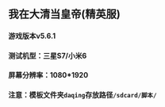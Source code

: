 ## 我在大清当皇帝(精英服)
#### 游戏版本v5.6.1
#### 测试机型：三星S7/小米6  
#### 屏幕分辨率：1080*1920  
#### 注意：模板文件夹`daqing`存放路径`/sdcard/脚本/`
